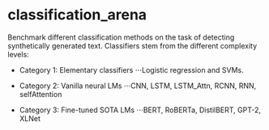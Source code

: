 # classification_arena
Benchmark different classification methods on the task of detecting synthetically generated text. Classifiers stem from the different complexity levels:

* Category 1: Elementary classifiers
⋅⋅⋅Logistic regression and SVMs.

* Category 2: Vanilla neural LMs
⋅⋅⋅CNN, LSTM, LSTM_Attn, RCNN, RNN, selfAttention

* Category 3: Fine-tuned SOTA LMs
⋅⋅⋅BERT, RoBERTa, DistilBERT, GPT-2, XLNet
